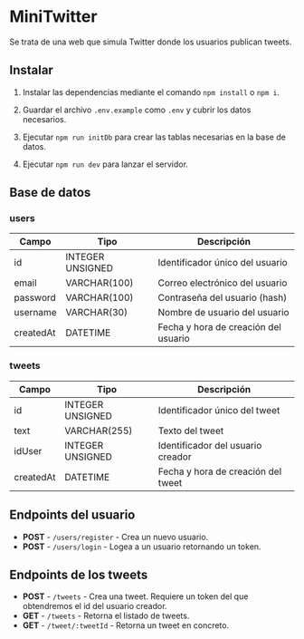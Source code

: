 # MiniTwitter

Se trata de una web que simula Twitter donde los usuarios publican tweets. 

## Instalar

1. Instalar las dependencias mediante el comando `npm install` o `npm i`.

2. Guardar el archivo `.env.example` como `.env` y cubrir los datos necesarios.

3. Ejecutar `npm run initDb` para crear las tablas necesarias en la base de datos.

4. Ejecutar `npm run dev` para lanzar el servidor.

## Base de datos

### users

| Campo            | Tipo             | Descripción                            |
| ---------------- | ---------------- | -------------------------------------- |
| id               | INTEGER UNSIGNED | Identificador único del usuario        |
| email            | VARCHAR(100)     | Correo electrónico del usuario         |
| password         | VARCHAR(100)     | Contraseña del usuario (hash)          |
| username         | VARCHAR(30)      | Nombre de usuario del usuario          |
| createdAt        | DATETIME         | Fecha y hora de creación del usuario   |

### tweets

| Campo       | Tipo             | Descripción                            |
| ----------- | ---------------- | -------------------------------------- |
| id          | INTEGER UNSIGNED | Identificador único del tweet          |
| text        | VARCHAR(255)     | Texto del tweet                        |
| idUser      | INTEGER UNSIGNED | Identificador del usuario creador      |
| createdAt   | DATETIME         | Fecha y hora de creación del tweet     |

## Endpoints del usuario

-   **POST** - `/users/register` - Crea un nuevo usuario.
-   **POST** - `/users/login` - Logea a un usuario retornando un token.

## Endpoints de los tweets

-   **POST** - `/tweets` - Crea una tweet. Requiere un token del que obtendremos el id del usuario creador.
-   **GET** - `/tweets` - Retorna el listado de tweets.
-   **GET** - `/tweet/:tweetId` - Retorna un tweet en concreto.

